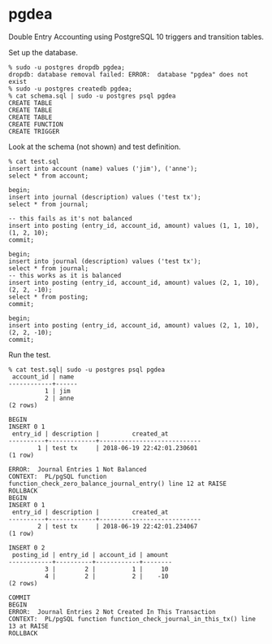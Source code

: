 # pgdea
Double Entry Accounting using PostgreSQL 10 triggers and transition tables.

Set up the database.

    % sudo -u postgres dropdb pgdea;
    dropdb: database removal failed: ERROR:  database "pgdea" does not exist
    % sudo -u postgres createdb pgdea;
    % cat schema.sql | sudo -u postgres psql pgdea
    CREATE TABLE
    CREATE TABLE
    CREATE TABLE
    CREATE FUNCTION
    CREATE TRIGGER

Look at the schema (not shown) and test definition.

    % cat test.sql
    insert into account (name) values ('jim'), ('anne');
    select * from account;

    begin;
    insert into journal (description) values ('test tx');
    select * from journal;

    -- this fails as it's not balanced
    insert into posting (entry_id, account_id, amount) values (1, 1, 10), (1, 2, 10);
    commit;

    begin;
    insert into journal (description) values ('test tx');
    select * from journal;
    -- this works as it is balanced
    insert into posting (entry_id, account_id, amount) values (2, 1, 10), (2, 2, -10);
    select * from posting;
    commit;

    begin;
    insert into posting (entry_id, account_id, amount) values (2, 1, 10), (2, 2, -10);
    commit;

Run the test.

    % cat test.sql| sudo -u postgres psql pgdea
     account_id | name
    ------------+------
              1 | jim
              2 | anne
    (2 rows)

    BEGIN
    INSERT 0 1
     entry_id | description |         created_at
    ----------+-------------+----------------------------
            1 | test tx     | 2018-06-19 22:42:01.230601
    (1 row)

    ERROR:  Journal Entries 1 Not Balanced
    CONTEXT:  PL/pgSQL function function_check_zero_balance_journal_entry() line 12 at RAISE
    ROLLBACK
    BEGIN
    INSERT 0 1
     entry_id | description |         created_at
    ----------+-------------+----------------------------
            2 | test tx     | 2018-06-19 22:42:01.234067
    (1 row)

    INSERT 0 2
     posting_id | entry_id | account_id | amount
    ------------+----------+------------+--------
              3 |        2 |          1 |     10
              4 |        2 |          2 |    -10
    (2 rows)

    COMMIT
    BEGIN
    ERROR:  Journal Entries 2 Not Created In This Transaction
    CONTEXT:  PL/pgSQL function function_check_journal_in_this_tx() line 13 at RAISE
    ROLLBACK

